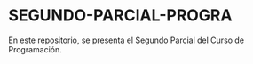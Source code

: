 # SEGUNDO-PARCIAL-PROGRA
En este repositorio, se presenta el Segundo Parcial del Curso de Programación.
